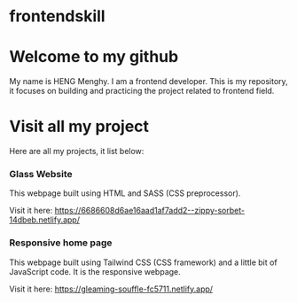# frontendskill

# Welcome to my github
   My name is HENG Menghy. I am a frontend developer.
   This is my repository, it focuses on building and practicing the project related to frontend field.

# Visit all my project
   Here are all my projects, it list below:
   
   ### Glass Website
   This webpage built using HTML and SASS (CSS preprocessor).
       
   Visit it here: https://6686608d6ae16aad1af7add2--zippy-sorbet-14dbeb.netlify.app/
   
   ### Responsive home page
   This webpage built using Tailwind CSS (CSS framework) and a little bit of JavaScript code.
   It is the responsive webpage.
       
   Visit it here: https://gleaming-souffle-fc5711.netlify.app/
  
